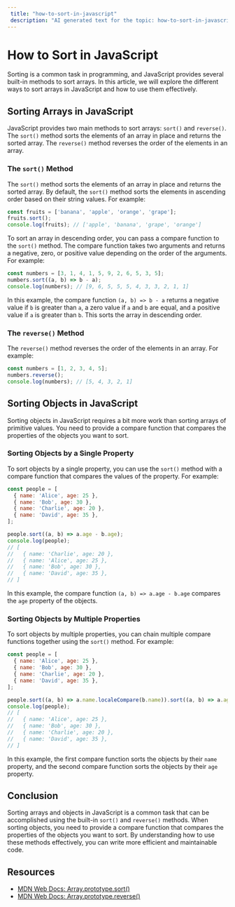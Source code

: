 ```yaml
--- 
 title: "how-to-sort-in-javascript" 
 description: "AI generated text for the topic: how-to-sort-in-javascript" 
--- 
```

<!--Content of the page-->
# How to Sort in JavaScript

Sorting is a common task in programming, and JavaScript provides several built-in methods to sort arrays. In this article, we will explore the different ways to sort arrays in JavaScript and how to use them effectively.

## Sorting Arrays in JavaScript

JavaScript provides two main methods to sort arrays: `sort()` and `reverse()`. The `sort()` method sorts the elements of an array in place and returns the sorted array. The `reverse()` method reverses the order of the elements in an array.

### The `sort()` Method

The `sort()` method sorts the elements of an array in place and returns the sorted array. By default, the `sort()` method sorts the elements in ascending order based on their string values. For example:

```javascript
const fruits = ['banana', 'apple', 'orange', 'grape'];
fruits.sort();
console.log(fruits); // ['apple', 'banana', 'grape', 'orange']
```

To sort an array in descending order, you can pass a compare function to the `sort()` method. The compare function takes two arguments and returns a negative, zero, or positive value depending on the order of the arguments. For example:

```javascript
const numbers = [3, 1, 4, 1, 5, 9, 2, 6, 5, 3, 5];
numbers.sort((a, b) => b - a);
console.log(numbers); // [9, 6, 5, 5, 5, 4, 3, 3, 2, 1, 1]
```

In this example, the compare function `(a, b) => b - a` returns a negative value if `b` is greater than `a`, a zero value if `a` and `b` are equal, and a positive value if `a` is greater than `b`. This sorts the array in descending order.

### The `reverse()` Method

The `reverse()` method reverses the order of the elements in an array. For example:

```javascript
const numbers = [1, 2, 3, 4, 5];
numbers.reverse();
console.log(numbers); // [5, 4, 3, 2, 1]
```

## Sorting Objects in JavaScript

Sorting objects in JavaScript requires a bit more work than sorting arrays of primitive values. You need to provide a compare function that compares the properties of the objects you want to sort.

### Sorting Objects by a Single Property

To sort objects by a single property, you can use the `sort()` method with a compare function that compares the values of the property. For example:

```javascript
const people = [
  { name: 'Alice', age: 25 },
  { name: 'Bob', age: 30 },
  { name: 'Charlie', age: 20 },
  { name: 'David', age: 35 },
];

people.sort((a, b) => a.age - b.age);
console.log(people);
// [
//   { name: 'Charlie', age: 20 },
//   { name: 'Alice', age: 25 },
//   { name: 'Bob', age: 30 },
//   { name: 'David', age: 35 },
// ]
```

In this example, the compare function `(a, b) => a.age - b.age` compares the `age` property of the objects.

### Sorting Objects by Multiple Properties

To sort objects by multiple properties, you can chain multiple compare functions together using the `sort()` method. For example:

```javascript
const people = [
  { name: 'Alice', age: 25 },
  { name: 'Bob', age: 30 },
  { name: 'Charlie', age: 20 },
  { name: 'David', age: 35 },
];

people.sort((a, b) => a.name.localeCompare(b.name)).sort((a, b) => a.age - b.age);
console.log(people);
// [
//   { name: 'Alice', age: 25 },
//   { name: 'Bob', age: 30 },
//   { name: 'Charlie', age: 20 },
//   { name: 'David', age: 35 },
// ]
```

In this example, the first compare function sorts the objects by their `name` property, and the second compare function sorts the objects by their `age` property.

## Conclusion

Sorting arrays and objects in JavaScript is a common task that can be accomplished using the built-in `sort()` and `reverse()` methods. When sorting objects, you need to provide a compare function that compares the properties of the objects you want to sort. By understanding how to use these methods effectively, you can write more efficient and maintainable code.

## Resources

- [MDN Web Docs: Array.prototype.sort()](https://developer.mozilla.org/en-US/docs/Web/JavaScript/Reference/Global_Objects/Array/sort)
- [MDN Web Docs: Array.prototype.reverse()](https://developer.mozilla.org/en-US/docs/Web/JavaScript/Reference/Global_Objects/Array/reverse)
